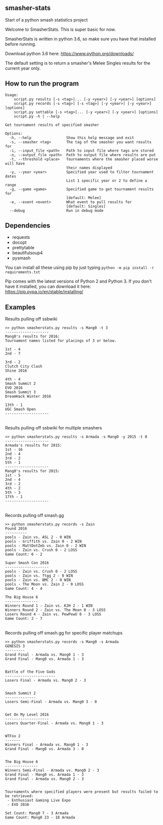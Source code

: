 ## smasher-stats
Start of a python smash statistics project

Welcome to SmasherStats. This is super basic for now.

SmasherStats is written in python 3.6, so make sure you have that installed before running.

Download python 3.6 here: https://www.python.org/downloads/

The default setting is to return a smasher's Melee Singles results for the current year only.

## How to run the program

	Usage:
	    script.py results [-s <tag>]... [-y <year>] [-y <year>] [options]
	    script.py records [-s <tag>] [-s <tag>] [-y <year>] [-y <year>] [options]
	    script.py settable [-s <tag>]... [-y <year>] [-y <year>] [options]
	    script.py -h | --help

	Get tournament results of specified smasher

	Options:
	  -h, --help                Show this help message and exit
	  -s, --smasher <tag>       The tag of the smasher you want results for
	  -i, --input_file <path>   Path to input file where tags are stored
	  -o, --output_file <path>  Path to output file where results are put
	  -t, --threshold <place>   Tournaments where the smasher placed worse will have
	                            their names displayed
	  -y, --year <year>         Specified year used to filter tournament dates
	                            List 1 specific year or 2 to define a range
	  -g, --game <game>         Specified game to get tournament results for
	                            [default: Melee]
	  -e, --event <event>       What event to pull results for
	                            [default: Singles]
	  --debug                   Run in debug mode

## Dependencies

* requests
* docopt
* prettytable
* beautifulsoup4
* pysmash

You can install all these using pip by just typing `python -m pip install -r requirements.txt`

Pip comes with the latest versions of Python 2 and Python 3.
If you don't have it installed, you can download it here: https://pip.pypa.io/en/stable/installing/

## Examples

Results pulling off ssbwiki
	
	>> python smasherstats.py results -s Mang0 -t 3
	--------------------
	Mang0's results for 2016:
	Tournament names listed for placings of 3 or below.

	1st - 4
	2nd - 7

	3rd - 2
	Clutch City Clash
	Shine 2016

	4th - 4
	Smash Summit 2
	EVO 2016
	Smash Summit 3
	DreamHack Winter 2016

	13th - 1
	UGC Smash Open
	--------------------
	
&nbsp;
&nbsp;	
Results pulling off ssbwiki for multiple smashers

	>> python smasherstats.py results -s Armada -s Mang0 -y 2015 -t 0
	--------------------
	Armada's results for 2015:
	1st - 16
	2nd - 4
	3rd - 2
	5th - 1
	--------------------
	Mang0's results for 2015:
	1st - 5
	2nd - 4
	3rd - 2
	4th - 2
	5th - 3
	17th - 1
	--------------------
	
&nbsp;
&nbsp;	
Records pulling off smash.gg

	>> python smasherstats.py records -s Zain
	Pound 2016
	----------
	pools - Zain vs. ASL 2 - 0 WIN
	pools - Griffith vs. Zain 0 - 2 WIN
	pools - MattDotZeb vs. Zain 0 - 2 WIN
	pools - Zain vs. Crush 0 - 2 LOSS
	Game Count: 6 - 2

	Super Smash Con 2016
	--------------------
	pools - Zain vs. Crush 0 - 2 LOSS
	pools - Zain vs. ftgg 2 - 0 WIN
	pools - Zain vs. BMC 2 - 0 WIN
	pools - The Moon vs. Zain 2 - 0 LOSS
	Game Count: 4 - 4

	The Big House 6
	---------------
	Winners Round 1 - Zain vs. KJH 2 - 1 WIN
	Winners Round 2 - Zain vs. The Moon 0 - 3 LOSS
	Losers Round 4 - Zain vs. PewPewU 0 - 3 LOSS
	Game Count: 2 - 7

&nbsp;
&nbsp;		
Records pulling off smash.gg for specific player matchups

	>> python smasherstats.py records -s Mang0 -s Armada
	GENESIS 3
	---------
	Grand Final - Armada vs. Mang0 1 - 3
	Grand Final - Mang0 vs. Armada 1 - 3


	Battle of the Five Gods
	-----------------------
	Losers Final - Armada vs. Mang0 2 - 3


	Smash Summit 2
	--------------
	Losers Semi-Final - Armada vs. Mang0 3 - 0


	Get On My Level 2016
	--------------------
	Losers Quarter-Final - Armada vs. Mang0 1 - 3


	WTFox 2
	-------
	Winners Final - Armada vs. Mang0 1 - 3
	Grand Final - Mang0 vs. Armada 3 - 0


	The Big House 6
	---------------
	Winners Semi-Final - Armada vs. Mang0 2 - 3
	Grand Final - Mang0 vs. Armada 1 - 3
	Grand Final - Armada vs. Mang0 2 - 3


	Tournaments where specified players were present but results failed to be retrieved:
	 - Enthusiast Gaming Live Expo
	 - EVO 2016

	Set Count: Mang0 7 - 3 Armada
	Game Count: Mang0 23 - 18 Armada
